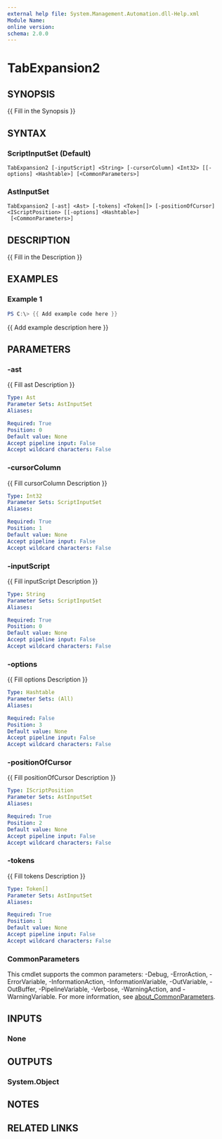 ```yaml
---
external help file: System.Management.Automation.dll-Help.xml
Module Name:
online version:
schema: 2.0.0
---
```


# TabExpansion2

## SYNOPSIS
{{ Fill in the Synopsis }}

## SYNTAX

### ScriptInputSet (Default)
```
TabExpansion2 [-inputScript] <String> [-cursorColumn] <Int32> [[-options] <Hashtable>] [<CommonParameters>]
```

### AstInputSet
```
TabExpansion2 [-ast] <Ast> [-tokens] <Token[]> [-positionOfCursor] <IScriptPosition> [[-options] <Hashtable>]
 [<CommonParameters>]
```

## DESCRIPTION
{{ Fill in the Description }}

## EXAMPLES

### Example 1
```powershell
PS C:\> {{ Add example code here }}
```

{{ Add example description here }}

## PARAMETERS

### -ast
{{ Fill ast Description }}

```yaml
Type: Ast
Parameter Sets: AstInputSet
Aliases:

Required: True
Position: 0
Default value: None
Accept pipeline input: False
Accept wildcard characters: False
```

### -cursorColumn
{{ Fill cursorColumn Description }}

```yaml
Type: Int32
Parameter Sets: ScriptInputSet
Aliases:

Required: True
Position: 1
Default value: None
Accept pipeline input: False
Accept wildcard characters: False
```

### -inputScript
{{ Fill inputScript Description }}

```yaml
Type: String
Parameter Sets: ScriptInputSet
Aliases:

Required: True
Position: 0
Default value: None
Accept pipeline input: False
Accept wildcard characters: False
```

### -options
{{ Fill options Description }}

```yaml
Type: Hashtable
Parameter Sets: (All)
Aliases:

Required: False
Position: 3
Default value: None
Accept pipeline input: False
Accept wildcard characters: False
```

### -positionOfCursor
{{ Fill positionOfCursor Description }}

```yaml
Type: IScriptPosition
Parameter Sets: AstInputSet
Aliases:

Required: True
Position: 2
Default value: None
Accept pipeline input: False
Accept wildcard characters: False
```

### -tokens
{{ Fill tokens Description }}

```yaml
Type: Token[]
Parameter Sets: AstInputSet
Aliases:

Required: True
Position: 1
Default value: None
Accept pipeline input: False
Accept wildcard characters: False
```

### CommonParameters
This cmdlet supports the common parameters: -Debug, -ErrorAction, -ErrorVariable, -InformationAction, -InformationVariable, -OutVariable, -OutBuffer, -PipelineVariable, -Verbose, -WarningAction, and -WarningVariable. For more information, see [about_CommonParameters](http://go.microsoft.com/fwlink/?LinkID=113216).

## INPUTS

### None

## OUTPUTS

### System.Object
## NOTES

## RELATED LINKS
